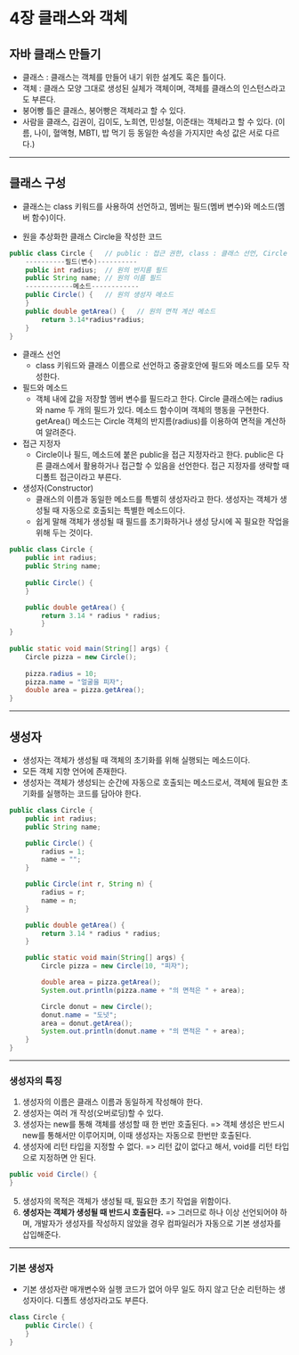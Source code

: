 # 4장 클래스와 객체

## 자바 클래스 만들기
- 클래스 : 클래스는 객체를 만들어 내기 위한 설계도 혹은 틀이다.
- 객체 : 클래스 모양 그대로 생성된 실체가 객체이며, 객체를 클래스의 인스턴스라고도 부른다.
- 붕어빵 틀은 클래스, 붕어빵은 객체라고 할 수 있다.
- 사람을 클래스, 김권이, 김이도, 노희연, 민성철, 이준태는 객체라고 할 수 있다. (이름, 나이, 혈액형, MBTI, 밥 먹기 등 동일한 속성을 가지지만 속성 값은 서로 다르다.)
***

## 클래스 구성
- 클래스는 class 키워드를 사용하여 선언하고, 멤버는 필드(멤버 변수)와 메소드(멤버 함수)이다.

- 원을 추상화한 클래스 Circle을 작성한 코드
```java
public class Circle {   // public : 접근 권한, class : 클래스 선언, Circle : 클래스 이름
    ----------필드(변수)----------
    public int radius;  // 원의 반지름 필드
    public String name; // 원의 이름 필드
    ------------메소드------------
    public Circle() {   // 원의 생성자 메소드
    }
    public double getArea() {   // 원의 면적 계산 메소드
        return 3.14*radius*radius;
    }
}
```
- 클래스 선언
    - class 키워드와 클래스 이름으로 선언하고 중괄호안에 필드와 메소드를 모두 작성한다.
- 필드와 메소드
    - 객체 내에 값을 저장할 멤버 변수를 필드라고 한다. Circle 클래스에는 radius와 name 두 개의 필드가 있다. 메소드 함수이며 객체의 행동을 구현한다. getArea() 메소드는 Circle 객체의 반지름(radius)를 이용하여 면적을 계산하여 알려준다.
- 접근 지정자
    - Circle이나 필드, 메소드에 붙은 public을 접근 지정자라고 한다. public은 다른 클래스에서 활용하거나 접근할 수 있음을 선언한다. 접근 지정자를 생략할 때 디폴트 접근이라고 부른다.
- 생성자(Constructor)
    - 클래스의 이름과 동일한 메소드를 특별히 생성자라고 한다. 생성자는 객체가 생성될 때 자동으로 호출되는 특별한 메소드이다.
    - 쉽게 말해 객체가 생성될 때 필드를 초기화하거나 생성 당시에 꼭 필요한 작업을 위해 두는 것이다.

```java
public class Circle {
    public int radius;
    public String name;
        
    public Circle() {
    }

    public double getArea() {
        return 3.14 * radius * radius;
        }
}
    
public static void main(String[] args) {
    Circle pizza = new Circle();
        
    pizza.radius = 10;
    pizza.name = "얼굴을 피자";
    double area = pizza.getArea();
}
```
***

## 생성자
- 생성자는 객체가 생성될 때 객체의 초기화를 위해 실행되는 메소드이다.
- 모든 객체 지향 언어에 존재한다.
- 생성자는 객체가 생성되는 순간에 자동으로 호출되는 메소드로서, 객체에 필요한 초기화를 실행하는 코드를 담아야 한다.

```java
public class Circle {
    public int radius;
    public String name;

    public Circle() {
        radius = 1;
        name = "";
    }

    public Circle(int r, String n) {
        radius = r;
        name = n;
    }

    public double getArea() {
        return 3.14 * radius * radius;
    }

    public static void main(String[] args) {
        Circle pizza = new Circle(10, "피자");

        double area = pizza.getArea();
        System.out.println(pizza.name + "의 면적은 " + area);

        Circle donut = new Circle();
        donut.name = "도넛";
        area = donut.getArea();
        System.out.println(donut.name + "의 면적은 " + area);
    }
}
```
***

### 생성자의 특징
1. 생성자의 이름은 클래스 이름과 동일하게 작성해야 한다.
2. 생성자는 여러 개 작성(오버로딩)할 수 있다.
3. 생성자는 new를 통해 객체를 생성할 때 한 번만 호출된다. => 객체 생성은 반드시 new를 통해서만 이루어지며, 이때 생성자는 자동으로 한번만 호출된다.
4. 생성자에 리턴 타입을 지정할 수 없다. => 리턴 값이 없다고 해서, void를 리턴 타입으로 지정하면 안 된다.
```java
public void Circle() {
}
```
5. 생성자의 목적은 객체가 생성될 때, 필요한 초기 작업을 위함이다.
6. **생성자는 객체가 생성될 때 반드시 호출된다.** => 그러므로 하나 이상 선언되어야 하며, 개발자가 생성자를 작성하지 않았을 경우 컴파일러가 자동으로 기본 생성자를 삽입해준다.
***

### 기본 생성자
- 기본 생성자란 매개변수와 실행 코드가 없어 아무 일도 하지 않고 단순 리턴하는 생성자이다. 디폴트 생성자라고도 부른다.
```java
class Circle {
    public Circle() {
    }
}
```